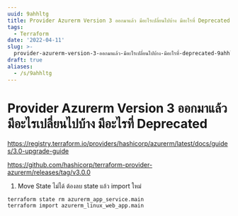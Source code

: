 ```yaml
---
uuid: 9ahhltg
title: Provider Azurerm Version 3 ออกมาแล้ว มีอะไรเปลี่ยนไปบ้าง มีอะไรที่ Deprecated
tags:
  - Terraform
date: '2022-04-11'
slug: >-
  provider-azurerm-version-3-ออกมาแล้ว-มีอะไรเปลี่ยนไปบ้าง-มีอะไรที่-deprecated-9ahhltg
draft: true
aliases:
  - /s/9ahhltg
---
```



# Provider Azurerm Version 3 ออกมาแล้ว มีอะไรเปลี่ยนไปบ้าง มีอะไรที่ Deprecated


https://registry.terraform.io/providers/hashicorp/azurerm/latest/docs/guides/3.0-upgrade-guide

https://github.com/hashicorp/terraform-provider-azurerm/releases/tag/v3.0.0

1. Move State ไม่ได้ ต้องลบ state แล้ว import ใหม่

  ```
  terraform state rm azurerm_app_service.main
  terraform import azurerm_linux_web_app.main
  ```


